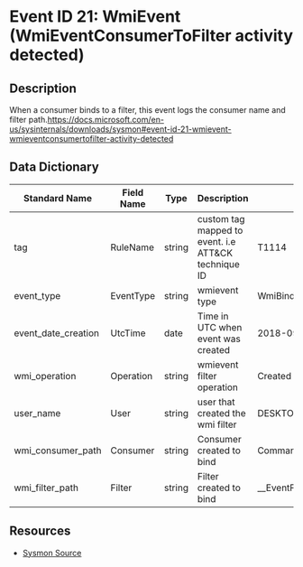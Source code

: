 # Event ID 21: WmiEvent (WmiEventConsumerToFilter activity detected)

## Description
When a consumer binds to a filter, this event logs the consumer name and filter path.https://docs.microsoft.com/en-us/sysinternals/downloads/sysmon#event-id-21-wmievent-wmieventconsumertofilter-activity-detected

## Data Dictionary
|Standard Name|Field Name|Type|Description|Sample Value|
|---|---|---|---|---|
|tag|RuleName|string|custom tag mapped to event. i.e ATT&CK technique ID|T1114|
|event_type|EventType|string|wmievent type|WmiBindingEvent|
|event_date_creation|UtcTime|date|Time in UTC when event was created|2018-09-12 00:47:16.997|
|wmi_operation|Operation|string|wmievent filter operation|Created|
|user_name|User|string|user that created the wmi filter|DESKTOP-LFD11QP\pedro|
|wmi_consumer_path|Consumer|string|Consumer created to bind|CommandLineEventConsumer.Name=\"Updater\"|
|wmi_filter_path|Filter|string|Filter created to bind|__EventFilter.Name=\"Updater\"|

## Resources
* [Sysmon Source](https://docs.microsoft.com/en-us/sysinternals/downloads/sysmon#event-id-21-wmievent-wmieventconsumertofilter-activity-detected)

